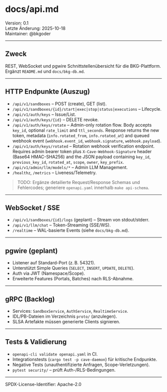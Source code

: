# docs/api.md

Version: 0.1  
Letzte Änderung: 2025-10-18  
Maintainer: @bkgoder

---

## Zweck
REST, WebSocket und pgwire Schnittstellenübersicht für die BKG-Plattform. Ergänzt `README.md` und `docs/bkg-db.md`.

---

## HTTP Endpunkte (Auszug)
- `/api/v1/sandboxes` – POST (create), GET (list).  
- `/api/v1/sandboxes/{id}/start|exec|stop|status|executions` – Lifecycle.  
- `/api/v1/auth/keys` – Issue/List.
- `/api/v1/auth/keys/{id}` – DELETE revoke.
- `/api/v1/auth/keys/rotate` – Admin-only rotation flow. Body accepts `key_id`, optional `rate_limit` and `ttl_seconds`. Response returns the new token, metadata (`info.rotated_from`, `info.rotated_at`) and queued webhook event (`webhook.event_id`, `webhook.signature`, `webhook.payload`).
- `/api/v1/auth/keys/rotated` – Rotation webhook verification endpoint. Requires admin bearer token plus `X-Cave-Webhook-Signature` header (Base64 HMAC-SHA256) and the JSON payload containing `key_id`, `previous_key_id`, `rotated_at`, `scope`, `owner`, `key_prefix`.
- `/api/v1/admin/llm/models/*` – Admin LLM Management.  
- `/healthz`, `/metrics` – Liveness/Telemetry.

> TODO: Ergänze detailierte Request/Response Schemas und Fehlercodes; generiere `openapi.yaml` innerhalb `make api-schema`.

---

## WebSocket / SSE
- `/api/v1/sandboxes/{id}/logs` (geplant) – Stream von stdout/stderr.  
- `/api/v1/llm/chat` – Token-Streaming (SSE/WS).  
- `/realtime` – WAL-basierte Events (siehe `docs/bkg-db.md`).

---

## pgwire (geplant)
- Listener auf Standard-Port (z. B. 54321).  
- Unterstützt Simple Queries (`SELECT`, `INSERT`, `UPDATE`, `DELETE`).  
- Auth via JWT (Namespace/Scope).  
- Erweiterte Features (Portals, Batches) nach RLS-Abnahme.

---

## gRPC (Backlog)
- Services: `SandboxService`, `AuthService`, `RealtimeService`.  
- IDL/PB-Dateien im Verzeichnis `proto/` (anzulegen).  
- SLSA Artefakte müssen generierte Clients signieren.

---

## Tests & Validierung
- `openapi-cli validate openapi.yaml` in CI.  
- Integrationstests (`cargo test -p cave-daemon`) für kritische Endpunkte.  
- Negative Tests (unauthentifizierte Anfragen, Scope-Verletzungen).  
- `pytest security/` – prüft Auth-/RLS-Bedingungen.

---

SPDX-License-Identifier: Apache-2.0
